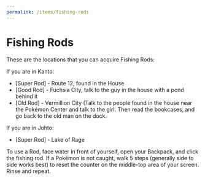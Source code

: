 ```yaml
---
permalink: /items/fishing-rods
---
```


# Fishing Rods

These are the locations that you can acquire Fishing Rods:

If you are in Kanto:

- [Super Rod] - Route 12, found in the House
- [Good Rod] - Fuchsia City, talk to the guy in the house with a pond behind it
- [Old Rod] - Vermillion City (Talk to the people found in the house near the
  Pokémon Center and talk to the girl. Then read the bookcases, and go back to
  the old man on the dock.

If you are in Johto:

- [Super Rod] - Lake of Rage

To use a Rod, face water in front of yourself, open your Backpack, and click the
fishing rod. If a Pokémon is not caught, walk 5 steps (generally side to side
works best) to reset the counter on the middle-top area of your screen. Rinse
and repeat.
